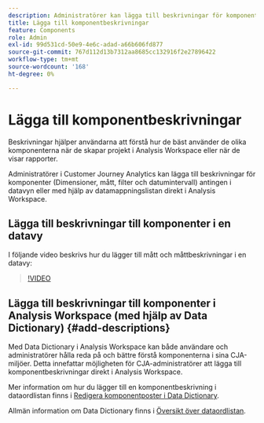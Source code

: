 ```yaml
---
description: Administratörer kan lägga till beskrivningar för komponenter med datavyn.
title: Lägga till komponentbeskrivningar
feature: Components
role: Admin
exl-id: 99d531cd-50e9-4e6c-adad-a66b606fd877
source-git-commit: 767d112d13b7312aa8685cc132916f2e27896422
workflow-type: tm+mt
source-wordcount: '168'
ht-degree: 0%

---
```


# Lägga till komponentbeskrivningar

Beskrivningar hjälper användarna att förstå hur de bäst använder de olika komponenterna när de skapar projekt i Analysis Workspace eller när de visar rapporter.

Administratörer i Customer Journey Analytics kan lägga till beskrivningar för komponenter (Dimensioner, mått, filter och datumintervall) antingen i datavyn eller med hjälp av datamappningslistan direkt i Analysis Workspace.

## Lägga till beskrivningar till komponenter i en datavy

I följande video beskrivs hur du lägger till mått och måttbeskrivningar i en datavy:

>[!VIDEO](https://video.tv.adobe.com/v/25453/?quality=12)

## Lägga till beskrivningar till komponenter i Analysis Workspace (med hjälp av Data Dictionary) {#add-descriptions}

Med Data Dictionary i Analysis Workspace kan både användare och administratörer hålla reda på och bättre förstå komponenterna i sina CJA-miljöer. Detta innefattar möjligheten för CJA-administratörer att lägga till komponentbeskrivningar direkt i Analysis Workspace.

Mer information om hur du lägger till en komponentbeskrivning i dataordlistan finns i [Redigera komponentposter i Data Dictionary](/help/components/data-dictionary/edit-entries-data-dictionary.md).

Allmän information om Data Dictionary finns i [Översikt över dataordlistan](/help/components/data-dictionary/data-dictionary-overview.md).
